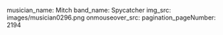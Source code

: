 musician_name: Mitch
band_name: Spycatcher
img_src: images/musician0296.png
onmouseover_src: 
pagination_pageNumber: 2194